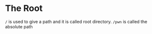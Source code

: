 # The Root

`/` is used to give a path and it is called root directory.
`/pwn` is called the absolute path
